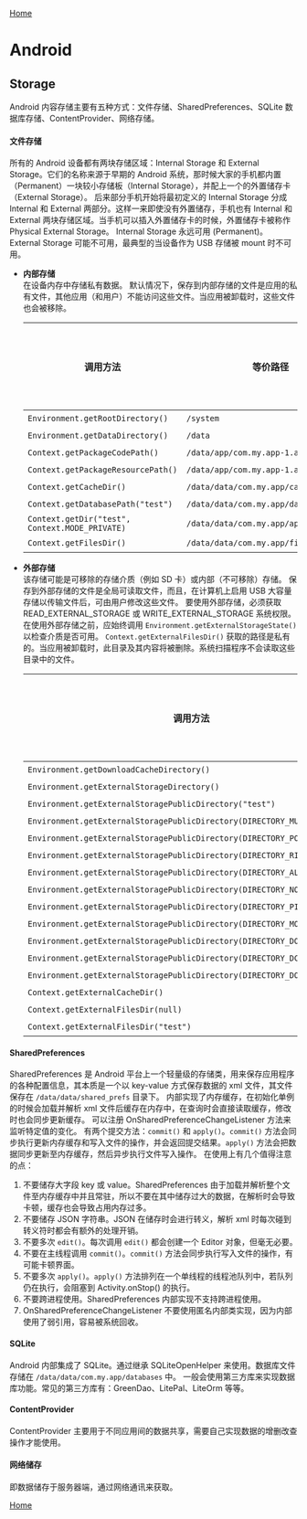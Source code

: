 [Home](../../README.md)

# Android

## Storage

Android 内容存储主要有五种方式：文件存储、SharedPreferences、SQLite 数据库存储、ContentProvider、网络存储。

#### 文件存储
所有的 Android 设备都有两块存储区域：Internal Storage 和 External Storage。它们的名称来源于早期的 Android 系统，那时候大家的手机都内置（Permanent）一块较小存储板（Internal Storage），并配上一个的外置储存卡（External Storage）。
后来部分手机开始将最初定义的 Internal Storage 分成 Internal 和 External 两部分。这样一来即使没有外置储存，手机也有 Internal 和 External 两块存储区域。当手机可以插入外置储存卡的时候，外置储存卡被称作 Physical External Storage。
Internal Storage 永远可用 (Permanent)。
External Storage 可能不可用，最典型的当设备作为 USB 存储被 mount 时不可用。
- **内部存储**<br>
在设备内存中存储私有数据。
默认情况下，保存到内部存储的文件是应用的私有文件，其他应用（和用户）不能访问这些文件。当应用被卸载时，这些文件也会被移除。

    调用方法 | 等价路径 | 是否跟随应用
    -- | -- | --
    `Environment.getRootDirectory()` | `/system` | 否
    `Environment.getDataDirectory()` | `/data` | 否
    `Context.getPackageCodePath()` | `/data/app/com.my.app-1.apk` | 是
    `Context.getPackageResourcePath()` | `/data/app/com.my.app-1.apk` | 是
    `Context.getCacheDir()` | `/data/data/com.my.app/cache` | 是
    `Context.getDatabasePath("test")` | `/data/data/com.my.app/databases/test` | 是
    `Context.getDir("test", Context.MODE_PRIVATE)` | `/data/data/com.my.app/app_test` | 是
    `Context.getFilesDir()` | `/data/data/com.my.app/files` | 是

- **外部存储**<br>
该存储可能是可移除的存储介质（例如 SD 卡）或内部（不可移除）存储。
保存到外部存储的文件是全局可读取文件，而且，在计算机上启用 USB 大容量存储以传输文件后，可由用户修改这些文件。
要使用外部存储，必须获取 READ_EXTERNAL_STORAGE 或 WRITE_EXTERNAL_STORAGE 系统权限。
在使用外部存储之前，应始终调用 `Environment.getExternalStorageState()` 以检查介质是否可用。
`Context.getExternalFilesDir()` 获取的路径是私有的。当应用被卸载时，此目录及其内容将被删除。系统扫描程序不会读取这些目录中的文件。

    调用方法 | 等价路径 | 是否跟随应用
    -- | -- | --
    `Environment.getDownloadCacheDirectory()` | `/cache` | 否
    `Environment.getExternalStorageDirectory()` | `/sdcard` | 否
    `Environment.getExternalStoragePublicDirectory("test")` | `/sdcard/test` | 否
    `Environment.getExternalStoragePublicDirectory(DIRECTORY_MUSIC)` | `/sdcard/Music` | 否
    `Environment.getExternalStoragePublicDirectory(DIRECTORY_PODCASTS)` | `/sdcard/Podcasts` | 否
    `Environment.getExternalStoragePublicDirectory(DIRECTORY_RINGTONES)` | `/sdcard/Ringtones` | 否
    `Environment.getExternalStoragePublicDirectory(DIRECTORY_ALARMS)` | `/sdcard/Alarms` | 否
    `Environment.getExternalStoragePublicDirectory(DIRECTORY_NOTIFICATIONS)` | `/sdcard/Notifications` | 否
    `Environment.getExternalStoragePublicDirectory(DIRECTORY_PICTURES)` | `/sdcard/Pictures` | 否
    `Environment.getExternalStoragePublicDirectory(DIRECTORY_MOVIES)` | `/sdcard/Movies` | 否
    `Environment.getExternalStoragePublicDirectory(DIRECTORY_DOWNLOADS)` | `/sdcard/Download` | 否
    `Environment.getExternalStoragePublicDirectory(DIRECTORY_DCIM)` | `/sdcard/DCIM` | 否
    `Environment.getExternalStoragePublicDirectory(DIRECTORY_DOCUMENTS)` | `/sdcard/Documents` | 否
    `Context.getExternalCacheDir()` | `/sdcard/Android/data/com.my.app/cache` | 是
    `Context.getExternalFilesDir(null)` | `/sdcard/Android/data/com.my.app/files` | 是
    `Context.getExternalFilesDir("test")` | `/sdcard/Android/data/com.my.app/files/test` | 是

#### SharedPreferences
SharedPreferences 是 Android 平台上一个轻量级的存储类，用来保存应用程序的各种配置信息，其本质是一个以 key-value 方式保存数据的 xml 文件，其文件保存在 `/data/data/shared_prefs` 目录下。
内部实现了内存缓存，在初始化单例的时候会加载并解析 xml 文件后缓存在内存中，在查询时会直接读取缓存，修改时也会同步更新缓存。
可以注册 OnSharedPreferenceChangeListener 方法来监听特定值的变化。
有两个提交方法：`commit()` 和 `apply()`。`commit()` 方法会同步执行更新内存缓存和写入文件的操作，并会返回提交结果。`apply()` 方法会把数据同步更新至内存缓存，然后异步执行文件写入操作。
在使用上有几个值得注意的点：
1. 不要储存大字段 key 或 value。SharedPreferences 由于加载并解析整个文件至内存缓存中并且常驻，所以不要在其中储存过大的数据，在解析时会导致卡顿，缓存也会导致占用内存过多。
2. 不要储存 JSON 字符串。JSON 在储存时会进行转义，解析 xml 时每次碰到转义符时都会有额外的处理开销。
3. 不要多次 `edit()`。每次调用 `edit()` 都会创建一个 Editor 对象，但毫无必要。
4. 不要在主线程调用 `commit()`。`commit()` 方法会同步执行写入文件的操作，有可能卡顿界面。
5. 不要多次 `apply()`。`apply()` 方法排列在一个单线程的线程池队列中，若队列仍在执行，会阻塞到 Activity.onStop() 的执行。
6. 不要跨进程使用。SharedPreferences 内部实现不支持跨进程使用。
7. OnSharedPreferenceChangeListener 不要使用匿名内部类实现，因为内部使用了弱引用，容易被系统回收。

#### SQLite
Android 内部集成了 SQLite。通过继承 SQLiteOpenHelper 来使用。数据库文件存储在 `/data/data/com.my.app/databases` 中。
一般会使用第三方库来实现数据库功能。常见的第三方库有：GreenDao、LitePal、LiteOrm 等等。

#### ContentProvider
ContentProvider 主要用于不同应用间的数据共享，需要自己实现数据的增删改查操作才能使用。

#### 网络储存
即数据储存于服务器端，通过网络通讯来获取。

[Home](../../README.md)